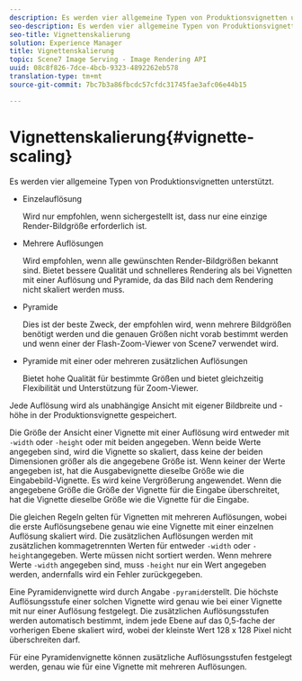 ```yaml
---
description: Es werden vier allgemeine Typen von Produktionsvignetten unterstützt.
seo-description: Es werden vier allgemeine Typen von Produktionsvignetten unterstützt.
seo-title: Vignettenskalierung
solution: Experience Manager
title: Vignettenskalierung
topic: Scene7 Image Serving - Image Rendering API
uuid: 08c8f826-7dce-4bcb-9323-4892262eb578
translation-type: tm+mt
source-git-commit: 7bc7b3a86fbcdc57cfdc31745fae3afc06e44b15

---
```



# Vignettenskalierung{#vignette-scaling}

Es werden vier allgemeine Typen von Produktionsvignetten unterstützt.

* Einzelauflösung

   Wird nur empfohlen, wenn sichergestellt ist, dass nur eine einzige Render-Bildgröße erforderlich ist.
* Mehrere Auflösungen

   Wird empfohlen, wenn alle gewünschten Render-Bildgrößen bekannt sind. Bietet bessere Qualität und schnelleres Rendering als bei Vignetten mit einer Auflösung und Pyramide, da das Bild nach dem Rendering nicht skaliert werden muss.
* Pyramide

   Dies ist der beste Zweck, der empfohlen wird, wenn mehrere Bildgrößen benötigt werden und die genauen Größen nicht vorab bestimmt werden und wenn einer der Flash-Zoom-Viewer von Scene7 verwendet wird.
* Pyramide mit einer oder mehreren zusätzlichen Auflösungen

   Bietet hohe Qualität für bestimmte Größen und bietet gleichzeitig Flexibilität und Unterstützung für Zoom-Viewer.

Jede Auflösung wird als unabhängige Ansicht mit eigener Bildbreite und -höhe in der Produktionsvignette gespeichert.

Die Größe der Ansicht einer Vignette mit einer Auflösung wird entweder mit `-width` oder `-height` oder mit beiden angegeben. Wenn beide Werte angegeben sind, wird die Vignette so skaliert, dass keine der beiden Dimensionen größer als die angegebene Größe ist. Wenn keiner der Werte angegeben ist, hat die Ausgabevignette dieselbe Größe wie die Eingabebild-Vignette. Es wird keine Vergrößerung angewendet. Wenn die angegebene Größe die Größe der Vignette für die Eingabe überschreitet, hat die Vignette dieselbe Größe wie die Vignette für die Eingabe.

Die gleichen Regeln gelten für Vignetten mit mehreren Auflösungen, wobei die erste Auflösungsebene genau wie eine Vignette mit einer einzelnen Auflösung skaliert wird. Die zusätzlichen Auflösungen werden mit zusätzlichen kommagetrennten Werten für entweder `-width` oder `-height`angegeben. Werte müssen nicht sortiert werden. Wenn mehrere Werte `-width` angegeben sind, muss `-height` nur ein Wert angegeben werden, andernfalls wird ein Fehler zurückgegeben.

Eine Pyramidenvignette wird durch Angabe `-pyramid`erstellt. Die höchste Auflösungsstufe einer solchen Vignette wird genau wie bei einer Vignette mit nur einer Auflösung festgelegt. Die zusätzlichen Auflösungsstufen werden automatisch bestimmt, indem jede Ebene auf das 0,5-fache der vorherigen Ebene skaliert wird, wobei der kleinste Wert 128 x 128 Pixel nicht überschreiten darf.

Für eine Pyramidenvignette können zusätzliche Auflösungsstufen festgelegt werden, genau wie für eine Vignette mit mehreren Auflösungen.
